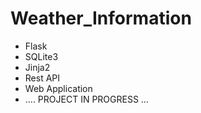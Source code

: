 # Weather_Information
- Flask
- SQLite3
- Jinja2
- Rest API
- Web Application
- .... PROJECT IN PROGRESS ... 
